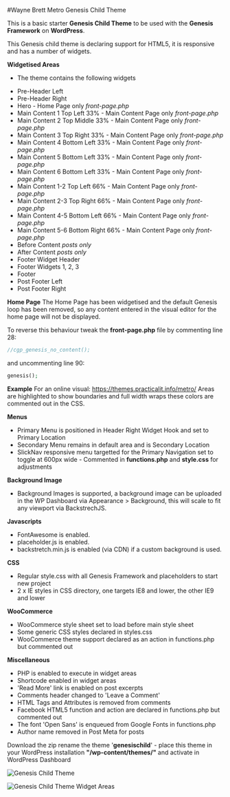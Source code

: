 #Wayne Brett Metro Genesis Child Theme

This is a basic starter **Genesis Child Theme** to be used with the **Genesis Framework** on **WordPress**.

This Genesis child theme is declaring support for HTML5, it is responsive and has a number of widgets.

**Widgetised Areas**
- The theme contains the following widgets
* Pre-Header Left
* Pre-Header Right
* Hero - Home Page only *front-page.php*
* Main Content 1 Top Left 33% - Main Content Page only *front-page.php*
* Main Content 2 Top Middle 33% - Main Content Page only *front-page.php*
* Main Content 3 Top Right 33% - Main Content Page only *front-page.php*
* Main Content 4 Bottom Left 33% - Main Content Page only *front-page.php*
* Main Content 5 Bottom Left 33% - Main Content Page only *front-page.php*
* Main Content 6 Bottom Left 33% - Main Content Page only *front-page.php*
* Main Content 1-2 Top Left 66% - Main Content Page only *front-page.php*
* Main Content 2-3 Top Right 66% - Main Content Page only *front-page.php*
* Main Content 4-5 Bottom Left 66% - Main Content Page only *front-page.php*
* Main Content 5-6 Bottom Right 66% - Main Content Page only *front-page.php*
* Before Content *posts only*
* After Content *posts only*
* Footer Widget Header
* Footer Widgets 1, 2, 3
* Footer
* Post Footer Left
* Post Footer Right

**Home Page**
The Home Page has been widgetised and the default Genesis loop has been removed, so any content entered in the visual editor for the home page will not be displayed.

To reverse this behaviour tweak the **front-page.php** file by commenting line 28:
```php
//cgp_genesis_no_content();
```

and uncommenting line 90:
```php
genesis();
```

**Example**
For an online visual:
https://themes.practicalit.info/metro/
Areas are highlighted to show boundaries and full width wraps these colors are commented out in the CSS.

**Menus**
- Primary Menu is positioned in Header Right Widget Hook and set to Primary Location
- Secondary Menu remains in default area and is Secondary Location
- SlickNav responsive menu targetted for the Primary Navigation set to toggle at 600px wide - Commented in **functions.php** and **style.css** for adjustments

**Background Image**
- Background Images is supported, a background image can be uploaded in the WP Dashboard via Appearance > Background, this will scale to fit any viewport via BackstrechJS.

**Javascripts**
- FontAwesome is enabled.
- placeholder.js is enabled.
- backstretch.min.js is enabled (via CDN) if a custom background is used.

**CSS**
- Regular style.css with all Genesis Framework and placeholders to start new project
- 2 x IE styles in CSS directory, one targets IE8 and lower, the other IE9 and lower

**WooCommerce**
- WooCommerce style sheet set to load before main style sheet
- Some generic CSS styles declared in styles.css
- WooCommerce theme support declared as an action in functions.php but commented out

**Miscellaneous**
- PHP is enabled to execute in widget areas
- Shortcode enabled in widget areas
- 'Read More' link is enabled on post excerpts
- Comments header changed to 'Leave a Comment'
- HTML Tags and Attributes is removed from comments
- Facebook HTML5 function and action are declared in functions.php but commented out
- The font 'Open Sans' is enqueued from Google Fonts in functions.php
- Author name removed in Post Meta for posts

Download the zip rename the theme '**genesischild**' - place this theme in your WordPress installation **"/wp-content/themes/"** and activate in WordPress Dashboard

![Genesis Child Theme](http://waynebrett.com/wp-content/uploads/2014/08/home-page-metro-wayne-brett-child-theme.png)

![Genesis Child Theme Widget Areas](http://waynebrett.com/wp-content/uploads/2014/08/home-page-metro-wayne-brett-child-theme.png)
